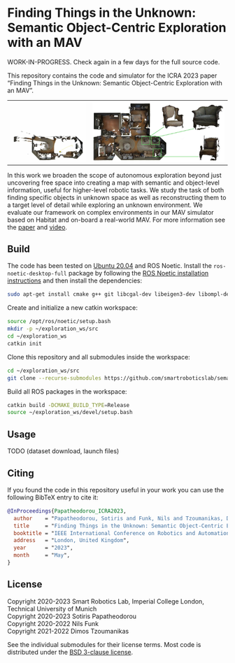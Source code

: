# Finding Things in the Unknown: Semantic Object-Centric Exploration with an MAV

WORK-IN-PROGRESS. Check again in a few days for the full source code.

This repository contains the code and simulator for the ICRA 2023
paper “Finding Things in the Unknown: Semantic Object-Centric
Exploration with an MAV”.

<table style="text-align:center">
  <tr>
    <td><img src="res/exploration.gif" alt="animation of top-down view of exploration"></td>
    <td><img src="res/objects.jpg" alt="top-down view of reconstruction and individual objects"></td>
  </tr>
</table>

In this work we broaden the scope of autonomous exploration beyond just
uncovering free space into creating a map with semantic and object-level
information, useful for higher-level robotic tasks. We study the task of both
finding specific objects in unknown space as well as reconstructing them to a
target level of detail while exploring an unknown environment. We evaluate our
framework on complex environments in our MAV simulator based on Habitat and
on-board a real-world MAV. For more information see the
[paper](https://arxiv.org/abs/2302.14569) and
[video](https://youtu.be/z0LVe_8SATU).


## Build

The code has been tested on [Ubuntu 20.04](https://releases.ubuntu.com/focal/)
and ROS Noetic. Install the `ros-noetic-desktop-full` package by following the
[ROS Noetic installation instructions](http://wiki.ros.org/noetic/Installation/Ubuntu)
and then install the dependencies:

``` sh
sudo apt-get install cmake g++ git libcgal-dev libeigen3-dev libompl-dev libopencv-dev libyaml-cpp-dev python3-catkin-tools
```

Create and initialize a new catkin workspace:

``` sh
source /opt/ros/noetic/setup.bash
mkdir -p ~/exploration_ws/src
cd ~/exploration_ws
catkin init
```

Clone this repository and all submodules inside the workspace:

``` sh
cd ~/exploration_ws/src
git clone --recurse-submodules https://github.com/smartroboticslab/semantic-exploration-icra-2023.git
```

Build all ROS packages in the workspace:

``` sh
catkin build -DCMAKE_BUILD_TYPE=Release
source ~/exploration_ws/devel/setup.bash
```


## Usage

TODO (dataset download, launch files)


## Citing

If you found the code in this repository useful in your work you can use the
following BibTeX entry to cite it:

``` bibtex
@InProceedings{Papatheodorou_ICRA2023,
  author    = "Papatheodorou, Sotiris and Funk, Nils and Tzoumanikas, Dimos and Choi, Christopher and Xu, Binbin and Leutenegger, Stefan",
  title     = "Finding Things in the Unknown: Semantic Object-Centric Exploration with an {MAV}",
  booktitle = "IEEE International Conference on Robotics and Automation",
  address   = "London, United Kingdom",
  year      = "2023",
  month     = "May",
}
```


## License

Copyright 2020-2023 Smart Robotics Lab, Imperial College London, Technical University of Munich</br>
Copyright 2020-2023 Sotiris Papatheodorou</br>
Copyright 2020-2022 Nils Funk</br>
Copyright 2021-2022 Dimos Tzoumanikas</br>

See the individual submodules for their license terms. Most code is distributed
under the [BSD 3-clause license](LICENSES/BSD-3-Clause.txt).
